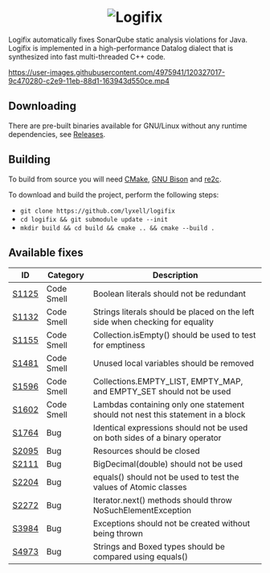 <h1 align="center">
  <img src="https://raw.githubusercontent.com/lyxell/logifix/master/.github/logo.svg" alt="Logifix">
</h1>

Logifix automatically fixes SonarQube static analysis
violations for Java. Logifix is implemented in a high-performance
Datalog dialect that is synthesized into fast multi-threaded C++
code.

https://user-images.githubusercontent.com/4975941/120327017-9c470280-c2e9-11eb-88d1-163943d550ce.mp4

## Downloading

There are pre-built binaries available for GNU/Linux without any
runtime dependencies, see
[Releases](https://github.com/lyxell/logifix/releases).

## Building

To build from source you will need [CMake](https://cmake.org/), [GNU Bison](https://www.gnu.org/software/bison/) and [re2c](https://re2c.org/).

To download and build the project, perform the following steps:

* `git clone https://github.com/lyxell/logifix`
* `cd logifix && git submodule update --init`
* `mkdir build && cd build && cmake .. && cmake --build .`

## Available fixes

| ID                                                     | Category   | Description                                                                     |
|--------------------------------------------------------|------------|---------------------------------------------------------------------------------|
| [S1125](https://rules.sonarsource.com/java/RSPEC-1125) | Code Smell | Boolean literals should not be redundant                                        |
| [S1132](https://rules.sonarsource.com/java/RSPEC-1132) | Code Smell | Strings literals should be placed on the left side when checking for equality   |
| [S1155](https://rules.sonarsource.com/java/RSPEC-1155) | Code Smell | Collection.isEmpty() should be used to test for emptiness                       |
| [S1481](https://rules.sonarsource.com/java/RSPEC-1481) | Code Smell | Unused local variables should be removed                                        |
| [S1596](https://rules.sonarsource.com/java/RSPEC-1596) | Code Smell | Collections.EMPTY_LIST, EMPTY_MAP, and EMPTY_SET should not be used             |
| [S1602](https://rules.sonarsource.com/java/RSPEC-1602) | Code Smell | Lambdas containing only one statement should not nest this statement in a block |
| [S1764](https://rules.sonarsource.com/java/RSPEC-1764) | Bug        | Identical expressions should not be used on both sides of a binary operator     |
| [S2095](https://rules.sonarsource.com/java/RSPEC-2095) | Bug        | Resources should be closed                                                      |
| [S2111](https://rules.sonarsource.com/java/RSPEC-2111) | Bug        | BigDecimal(double) should not be used                                           |
| [S2204](https://rules.sonarsource.com/java/RSPEC-2204) | Bug        | equals() should not be used to test the values of Atomic classes                |
| [S2272](https://rules.sonarsource.com/java/RSPEC-2272) | Bug        | Iterator.next() methods should throw NoSuchElementException                     |
| [S3984](https://rules.sonarsource.com/java/RSPEC-3984) | Bug        | Exceptions should not be created without being thrown                           |
| [S4973](https://rules.sonarsource.com/java/RSPEC-4973) | Bug        | Strings and Boxed types should be compared using equals()                       |

